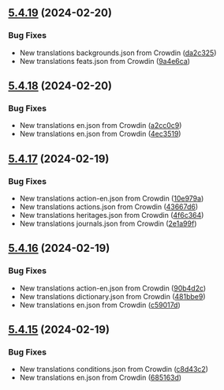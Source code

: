 ## [5.4.19](https://github.com/allnnde/pf2e-esp-translation/compare/v5.4.18...v5.4.19) (2024-02-20)


### Bug Fixes

* New translations backgrounds.json from Crowdin ([da2c325](https://github.com/allnnde/pf2e-esp-translation/commit/da2c32532ca3c5e2835b72432793783188449d40))
* New translations feats.json from Crowdin ([9a4e6ca](https://github.com/allnnde/pf2e-esp-translation/commit/9a4e6ca4661347f1fc7e1616fc6698e56ed83013))



## [5.4.18](https://github.com/allnnde/pf2e-esp-translation/compare/v5.4.17...v5.4.18) (2024-02-20)


### Bug Fixes

* New translations en.json from Crowdin ([a2cc0c9](https://github.com/allnnde/pf2e-esp-translation/commit/a2cc0c9f4a8eb8e7fd040b9e30ff7003172776f0))
* New translations en.json from Crowdin ([4ec3519](https://github.com/allnnde/pf2e-esp-translation/commit/4ec3519bd838bed24c27c0016b612b0d918ddfa9))



## [5.4.17](https://github.com/allnnde/pf2e-esp-translation/compare/v5.4.16...v5.4.17) (2024-02-19)


### Bug Fixes

* New translations action-en.json from Crowdin ([10e979a](https://github.com/allnnde/pf2e-esp-translation/commit/10e979a65b13af8a7feb3f7da0c789db650edcd9))
* New translations actions.json from Crowdin ([43667d6](https://github.com/allnnde/pf2e-esp-translation/commit/43667d66c1aaf77da7e55ee0f28369c5b1187735))
* New translations heritages.json from Crowdin ([4f6c364](https://github.com/allnnde/pf2e-esp-translation/commit/4f6c364917858cfad84f1d6f7d4529ceb4126c36))
* New translations journals.json from Crowdin ([2e1a99f](https://github.com/allnnde/pf2e-esp-translation/commit/2e1a99f6117d1c8a2f2c9f95ba31f1329470c5c2))



## [5.4.16](https://github.com/allnnde/pf2e-esp-translation/compare/v5.4.15...v5.4.16) (2024-02-19)


### Bug Fixes

* New translations action-en.json from Crowdin ([90b4d2c](https://github.com/allnnde/pf2e-esp-translation/commit/90b4d2ce77e97e921a6e70d7ee60138961403d05))
* New translations dictionary.json from Crowdin ([481bbe9](https://github.com/allnnde/pf2e-esp-translation/commit/481bbe9514bfe5255514dc9aab0281bb6ddde387))
* New translations en.json from Crowdin ([c59017d](https://github.com/allnnde/pf2e-esp-translation/commit/c59017dea812d692892792805226a7087747504b))



## [5.4.15](https://github.com/allnnde/pf2e-esp-translation/compare/v5.4.14...v5.4.15) (2024-02-19)


### Bug Fixes

* New translations conditions.json from Crowdin ([c8d43c2](https://github.com/allnnde/pf2e-esp-translation/commit/c8d43c21fbd70b27dde21d3a0b7b3d9994c3c4be))
* New translations en.json from Crowdin ([685163d](https://github.com/allnnde/pf2e-esp-translation/commit/685163d6640815aa83e6e5110dbaad149d633e73))



